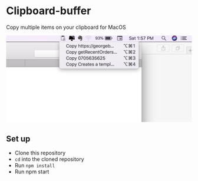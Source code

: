# Clipboard-buffer
Copy multiple items on your clipboard for MacOS

![Screen shot](screenshot.png "App screenshot")

## Set up
- Clone this repository
- `cd` into the cloned repository
- Run `npm install`
- Run npm start

